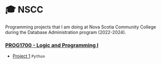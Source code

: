 # 🎓 NSCC

Programming projects that I am doing at Nova Scotia Community College during the Database Administration program (2022-2024).

### [PROG1700 - Logic and Programming I](/PROG1700)
- [Project 1](/PROG1700/project1) `Python`
